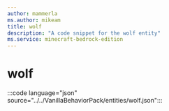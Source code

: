 ```yaml
---
author: mammerla
ms.author: mikeam
title: wolf
description: "A code snippet for the wolf entity"
ms.service: minecraft-bedrock-edition
---
```


# wolf

:::code language="json" source="../../VanillaBehaviorPack/entities/wolf.json":::
